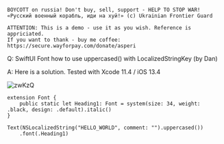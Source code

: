 ```
BOYCOTT on russia! Don't buy, sell, support - HELP TO STOP WAR!
«Русский военный корабль, иди на хуй!» (c) Ukrainian Frontier Guard

ATTENTION: This is a demo - use it as you wish. Reference is appriciated.
If you want to thank - buy me coffee: https://secure.wayforpay.com/donate/asperi
```

Q: SwiftUI Font how to use uppercased() with LocalizedStringKey (by Dan)

A: Here is a solution. Tested with Xcode 11.4 / iOS 13.4

![zwKzQ](https://user-images.githubusercontent.com/62171579/170852459-9ed92002-10ad-49a3-adaa-9d32b37772dc.png)

```
extension Font {
    public static let Heading1: Font = system(size: 34, weight: .black, design: .default).italic()
}

Text(NSLocalizedString("HELLO_WORLD", comment: "").uppercased())
    .font(.Heading1)

```

